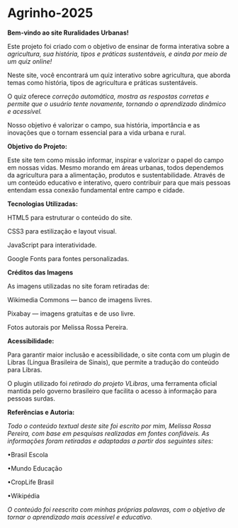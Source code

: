 # Agrinho-2025

**Bem-vindo ao site Ruralidades Urbanas!** 

Este projeto foi criado com o objetivo de ensinar de forma interativa sobre a *agricultura, sua história, tipos e práticas sustentáveis, e ainda por meio de um quiz online!*

Neste site, você encontrará um quiz interativo sobre agricultura, que aborda temas como história, tipos de agricultura e práticas sustentáveis. 

O quiz oferece *correção automática, mostra as respostas corretas e permite que o usuário tente novamente, tornando o aprendizado dinâmico e acessível.*

Nosso objetivo é valorizar o campo, sua história, importância e as inovações que o tornam essencial para a vida urbana e rural.



**Objetivo do Projeto:**

Este site tem como missão informar, inspirar e valorizar o papel do campo em nossas vidas. Mesmo morando em áreas urbanas, todos dependemos da agricultura para a alimentação, produtos e sustentabilidade. Através de um conteúdo educativo e interativo, quero contribuir para que mais pessoas entendam essa conexão fundamental entre campo e cidade.



**Tecnologias Utilizadas:**

HTML5 para estruturar o conteúdo do site.

CSS3 para estilização e layout visual.

JavaScript para interatividade.

Google Fonts para fontes personalizadas.


**Créditos das Imagens**

As imagens utilizadas no site foram retiradas de:

Wikimedia Commons — banco de imagens livres.

Pixabay — imagens gratuitas e de uso livre.

Fotos autorais por Melissa Rossa Pereira.

**Acessibilidade:**

Para garantir maior inclusão e acessibilidade, o site conta com um plugin de Libras (Língua Brasileira de Sinais), que permite a tradução do conteúdo para Libras.

O plugin utilizado foi *retirado do projeto VLibras*, uma ferramenta oficial mantida pelo governo brasileiro que facilita o acesso à informação para pessoas surdas.


**Referências e Autoria:**

*Todo o conteúdo textual deste site foi escrito por mim, Melissa Rossa Pereira, com base em pesquisas realizadas em fontes confiáveis. As informações foram retiradas e adaptadas a partir dos seguintes sites:*

•Brasil Escola

•Mundo Educação

•CropLife Brasil

•Wikipédia

*O conteúdo foi reescrito com minhas próprias palavras, com o objetivo de tornar o aprendizado mais acessível e educativo.*



